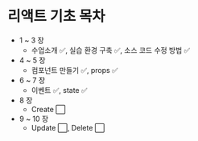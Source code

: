 # 리액트 기초 목차  
- 1 ~ 3 장 
  -  수업소개 ✅, 실습 환경 구축 ✅, 소스 코드 수정 방법 ✅ 
- 4 ~ 5 장 
  - 컴포넌트 만들기 ✅, props ✅
- 6 ~ 7 장 
  - 이벤트 ✅, state ✅
- 8 장 
  - Create ⬜
- 9 ~ 10 장 
  - Update ⬜, Delete ⬜
